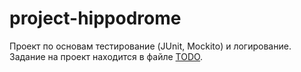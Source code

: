 # project-hippodrome

Проект по основам тестирование (JUnit, Mockito) и логирование. Задание на проект находится в файле [TODO](TODO.md).  